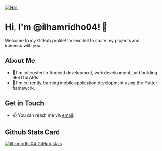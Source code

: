 [![Hits](https://hits.seeyoufarm.com/api/count/incr/badge.svg?url=https%3A%2F%2Fgithub.com%2Filhamridho04&count_bg=%234FC8A4&title_bg=%23555555&icon=github.svg&icon_color=%23E7E7E7&title=Visitor+Count&edge_flat=false)](https://ilhamridho.me)
# Hi, I'm @ilhamridho04! 👋

Welcome to my GitHub profile! I'm excited to share my projects and interests with you.

## About Me
- 👀 I'm interested in Android development, web development, and building RESTful APIs.
- 🌱 I'm currently learning mobile application development using the Flutter framework.

## Get in Touch
- 📫 You can reach me via [email](mailto:ilhamridho.ir@gmail.com).
## Github Stats Card
[![ilhamridho04 GitHub stats](https://github-api-cyan-alpha.vercel.app/ilhamridho04)](https://github.com/ilhamridho04)
<!---
ilhamridho04/ilhamridho04 is a ✨ special ✨ repository because its `README.md` (this file) appears on your GitHub profile.
You can click the Preview link to take a look at your changes.
--->
